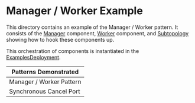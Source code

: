 # Manager / Worker Example

This directory contains an example of the Manager / Worker pattern.  It consists of the [Manager](./Manager/docs/sdd.md) component, [Worker](./Worker/docs/sdd.md) component, and [Subtopology](./Subtopology/docs/sdd.md) showing how to hook these components up.

This orchestration of components is instantiated in the [ExamplesDeployment](../ExamplesDeployment).

| Patterns Demonstrated    |
|--------------------------|
| Manager / Worker Pattern |
| Synchronous Cancel Port  |
